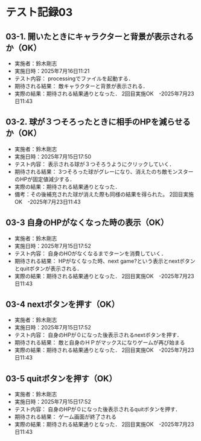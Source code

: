 # テスト記録03

## 03-1. 開いたときにキャラクターと背景が表示されるか（OK）
- 実施者：鈴木剛志
- 実施日時：2025年7月16日11:21
- テスト内容：
processingでファイルを起動する．
- 期待される結果：
敵キャラクターと背景が表示される．
- 実際の結果：期待される結果通りとなった．
2回目実施OK　-2025年7月23日11:43

## 03-2. 球が３つそろったときに相手のHPを減らせるか（OK）
- 実施者：鈴木剛志
- 実施日時：2025年7月15日17:50
- テスト内容：
表示される球が３つそろうようにクリックしていく．
- 期待される結果：
3つそろった球がグレーになり、消えたのち敵モンスターのHPが固定値減少する．
- 実際の結果：期待される結果通りとなった．
- 備考：その後補充された球が消えた際も同様の結果を得られた。
2回目実施OK　-2025年7月23日11:43

## 03-3 自身のHPがなくなった時の表示（OK）
- 実施者：鈴木剛志
- 実施日時：2025年7月15日17:52
- テスト内容：
自身のHOがなくなるまでターンを消費していく．
- 期待される結果：
HPがなくなった時、next game?という表示とnextボタンとquitボタンが表示される．
- 実際の結果：期待される結果通りとなった．
2回目実施OK　-2025年7月23日11:43

## 03-4 nextボタンを押す（OK）
- 実施者：鈴木剛志
- 実施日時：2025年7月15日17:52
- テスト内容：
自身のHPが０になった後表示されるnextボタンを押す．
- 期待される結果：
敵と自身のＨＰがマックスになりゲームが再び始まる
- 実際の結果：期待される結果通りとなった．
2回目実施OK　-2025年7月23日11:43

## 03-5 quitボタンを押す（OK）
- 実施者：鈴木剛志
- 実施日時：2025年7月15日17:52
- テスト内容：
自身のHPが０になった後表示されるquitボタンを押す．
- 期待される結果：
ゲーム画面が終了される
- 実際の結果：期待される結果通りとなった．
2回目実施OK　-2025年7月23日11:43